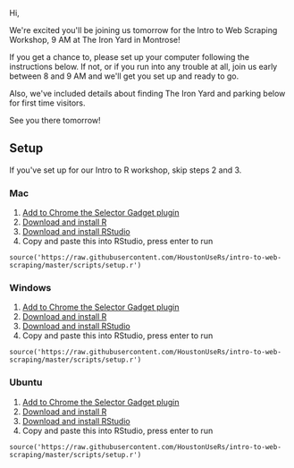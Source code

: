 Hi,

We're excited you'll be joining us tomorrow for the Intro to Web Scraping Workshop, 9 AM at The Iron Yard in Montrose!

If you get a chance to, please set up your computer following the instructions below.  If not, or if you run into any trouble at all, join us early between 8 and 9 AM and we'll get you set up and ready to go.

Also, we've included details about finding The Iron Yard and parking below for first time visitors.

See you there tomorrow!

## Setup

If you've set up for our Intro to R workshop, skip steps 2 and 3.

### Mac

1. [Add to Chrome the Selector Gadget plugin](https://chrome.google.com/webstore/detail/selectorgadget/mhjhnkcfbdhnjickkkdbjoemdmbfginb?hl=en)
2. [Download and install R](https://cran.r-project.org/bin/macosx/R-3.3.3.pkg)
3. [Download and install RStudio](https://download1.rstudio.org/RStudio-1.0.136.dmg)
4. Copy and paste this into RStudio, press enter to run
```
source('https://raw.githubusercontent.com/HoustonUseRs/intro-to-web-scraping/master/scripts/setup.r')
```

### Windows

1. [Add to Chrome the Selector Gadget plugin](https://chrome.google.com/webstore/detail/selectorgadget/mhjhnkcfbdhnjickkkdbjoemdmbfginb?hl=en)
2. [Download and install R](https://cran.r-project.org/bin/windows/base/R-3.3.3-win.exe)
3. [Download and install RStudio](https://download1.rstudio.org/RStudio-1.0.136.exe)
4. Copy and paste this into RStudio, press enter to run
```
source('https://raw.githubusercontent.com/HoustonUseRs/intro-to-web-scraping/master/scripts/setup.r')
```

### Ubuntu

1. [Add to Chrome the Selector Gadget plugin](https://chrome.google.com/webstore/detail/selectorgadget/mhjhnkcfbdhnjickkkdbjoemdmbfginb?hl=en)
2. [Download and install R](https://cran.r-project.org/bin/linux/ubuntu/README.html)
3. [Download and install RStudio](https://download1.rstudio.org/rstudio-1.0.136-amd64.deb)
4. Copy and paste this into RStudio, press enter to run
```
source('https://raw.githubusercontent.com/HoustonUseRs/intro-to-web-scraping/master/scripts/setup.r')
```

